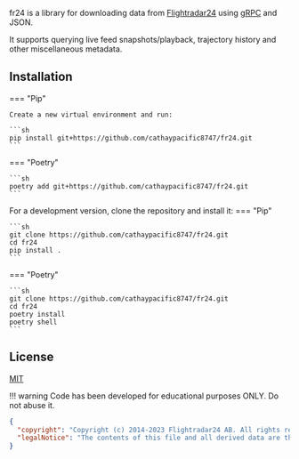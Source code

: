 fr24 is a library for downloading data from [Flightradar24](https://flightradar24.com) using [gRPC](https://github.com/grpc/grpc/blob/master/doc/PROTOCOL-HTTP2.md) and JSON.

It supports querying live feed snapshots/playback, trajectory history and other miscellaneous metadata.

## Installation
=== "Pip"
    
    Create a new virtual environment and run:

    ```sh
    pip install git+https://github.com/cathaypacific8747/fr24.git
    ```
=== "Poetry"

    ```sh
    poetry add git+https://github.com/cathaypacific8747/fr24.git
    ```

For a development version, clone the repository and install it:
=== "Pip"

    ```sh
    git clone https://github.com/cathaypacific8747/fr24.git
    cd fr24
    pip install .
    ```

=== "Poetry"

    ```sh
    git clone https://github.com/cathaypacific8747/fr24.git
    cd fr24
    poetry install
    poetry shell
    ```

## License

[MIT](https://github.com/cathaypacific8747/fr24/blob/master/LICENSE)

!!! warning
    Code has been developed for educational purposes ONLY. Do not abuse it.

```json
{
  "copyright": "Copyright (c) 2014-2023 Flightradar24 AB. All rights reserved.",
  "legalNotice": "The contents of this file and all derived data are the property of Flightradar24 AB for use exclusively by its products and applications. Using, modifying or redistributing the data without the prior written permission of Flightradar24 AB is not allowed and may result in prosecutions."
}
```